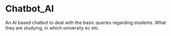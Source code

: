 # Chatbot_AI

An AI based chatbot to deal with the basic queries regarding students. What they are studying, in which university ec etc.
